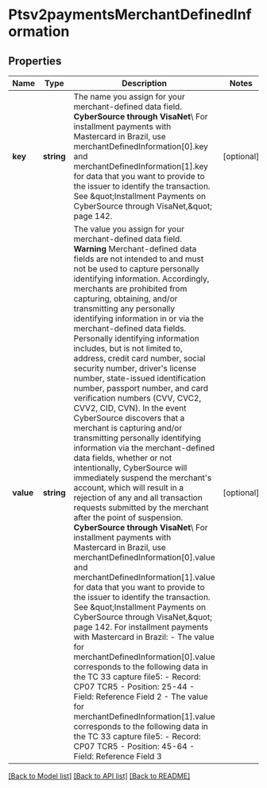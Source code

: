 # Ptsv2paymentsMerchantDefinedInformation

## Properties
Name | Type | Description | Notes
------------ | ------------- | ------------- | -------------
**key** | **string** | The name you assign for your merchant-defined data field.  **CyberSource through VisaNet**\\ For installment payments with Mastercard in Brazil, use merchantDefinedInformation[0].key and merchantDefinedInformation[1].key for data that you want to provide to the issuer to identify the transaction.  See \&quot;Installment Payments on CyberSource through VisaNet,\&quot; page 142. | [optional] 
**value** | **string** | The value you assign for your merchant-defined data field.  **Warning** Merchant-defined data fields are not intended to and must not be used to capture personally identifying information. Accordingly, merchants are prohibited from capturing, obtaining, and/or transmitting any personally identifying information in or via the merchant-defined data fields. Personally identifying information includes, but is not limited to, address, credit card number, social security number, driver&#39;s license number, state-issued identification number, passport number, and card verification numbers (CVV, CVC2, CVV2, CID, CVN). In the event CyberSource discovers that a merchant is capturing and/or transmitting personally identifying information via the merchant-defined data fields, whether or not intentionally, CyberSource will immediately suspend the merchant&#39;s account, which will result in a rejection of any and all transaction requests submitted by the merchant after the point of suspension.  **CyberSource through VisaNet**\\ For installment payments with Mastercard in Brazil, use merchantDefinedInformation[0].value and merchantDefinedInformation[1].value for data that you want to provide to the issuer to identify the transaction.  See \&quot;Installment Payments on CyberSource through VisaNet,\&quot; page 142.  For installment payments with Mastercard in Brazil: - The value for merchantDefinedInformation[0].value corresponds to the following data in the TC 33 capture file5:   - Record: CP07 TCR5   - Position: 25-44   - Field: Reference Field 2 - The value for merchantDefinedInformation[1].value corresponds to the following data in the TC 33 capture file5:   - Record: CP07 TCR5   - Position: 45-64   - Field: Reference Field 3 | [optional] 

[[Back to Model list]](../README.md#documentation-for-models) [[Back to API list]](../README.md#documentation-for-api-endpoints) [[Back to README]](../README.md)


